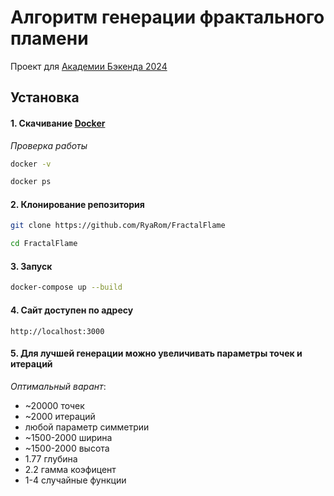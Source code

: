 # Алгоритм генерации фрактального пламени

Проект для [Академии Бэкенда 2024][course-url]

## Установка

#### 1. Скачивание [Docker](https://www.docker.com/get-started)

*Проверка работы*
```bash
docker -v
```

```bash
docker ps
```


#### 2. Клонирование репозитория

```bash
git clone https://github.com/RyaRom/FractalFlame
```

```bash
cd FractalFlame
```

#### 3. Запуск

```bash
docker-compose up --build
```

#### 4. Сайт доступен по адресу

```
http://localhost:3000
```

#### 5. Для лучшей генерации можно увеличивать параметры точек и итераций
*Оптимальный варант*:
- ~20000 точек
- ~2000 итераций
- любой параметр симметрии
- ~1500-2000 ширина
- ~1500-2000 высота
- 1.77 глубина
- 2.2 гамма коэфицент
- 1-4 случайные функции


[course-url]: https://edu.tinkoff.ru/all-activities/courses/870efa9d-7067-4713-97ae-7db256b73eab
